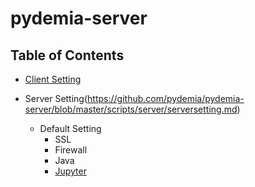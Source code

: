 # pydemia-server

## Table of Contents

* [Client Setting](https://github.com/pydemia/pydemia-server/blob/master/scripts/client/clientsetting.md)


* Server Setting(https://github.com/pydemia/pydemia-server/blob/master/scripts/server/serversetting.md)
  - Default Setting
    - SSL
    - Firewall
    - Java
    - [Jupyter](https://github.com/pydemia/Jupyter/blob/master/README.md)

